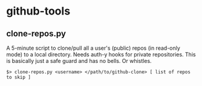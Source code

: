 # github-tools

## clone-repos.py

A 5-minute script to clone/pull all a user's (public) repos (in read-only mode) to a local directory. Needs auth-y hooks for private repositories. This is basically just a safe guard and has no bells. Or whistles.

	$> clone-repos.py <username> </path/to/github-clone> [ list of repos to skip ]
